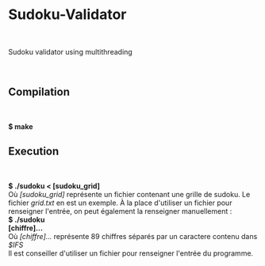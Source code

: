 <h1>Sudoku-Validator</h1><br>

<p>Sudoku validator using multithreading</p><br>

<h2>Compilation</h2><br>

<strong>$ make</strong><br>

<h2>Execution</h2><br>

<strong>$ ./sudoku < [sudoku_grid]</strong><br>
Où <em>[sudoku_grid]</em> représente un fichier contenant une grille de sudoku.
Le fichier <em>grid.txt</em> en est un exemple.
À la place d'utiliser un fichier pour renseigner l'entrée, on peut également la renseigner manuellement :<br>
<strong>$ ./sudoku<br>
[chiffre]...</strong><br>
Où <em>[chiffre]...</em> représente  89 chiffres séparés par un caractere contenu dans <em>$IFS</em><br>
Il est conseiller d'utiliser un fichier pour renseigner l'entrée du programme.
